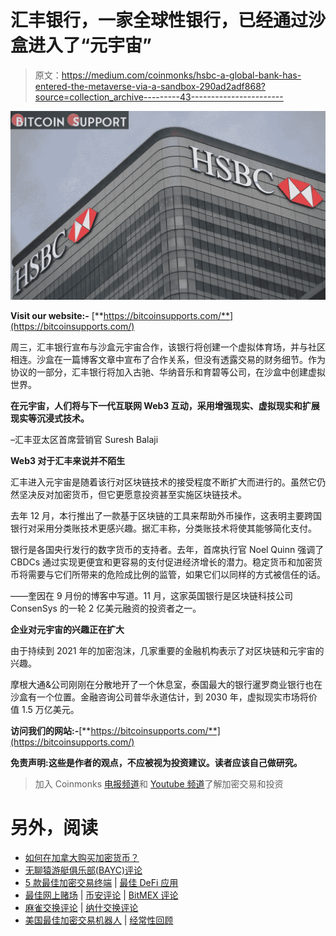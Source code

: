 # 汇丰银行，一家全球性银行，已经通过沙盒进入了“元宇宙”

> 原文：<https://medium.com/coinmonks/hsbc-a-global-bank-has-entered-the-metaverse-via-a-sandbox-290ad2adf868?source=collection_archive---------43----------------------->

![](img/9a1e193c0d22b4de6319c8379ef10920.png)

**Visit our website:-** [**https://bitcoinsupports.com/**](https://bitcoinsupports.com/)

周三，汇丰银行宣布与沙盒元宇宙合作，该银行将创建一个虚拟体育场，并与社区相连。沙盒在一篇博客文章中宣布了合作关系，但没有透露交易的财务细节。作为协议的一部分，汇丰银行将加入古驰、华纳音乐和育碧等公司，在沙盒中创建虚拟世界。

**在元宇宙，人们将与下一代互联网 Web3 互动，采用增强现实、虚拟现实和扩展现实等沉浸式技术。**

–汇丰亚太区首席营销官 Suresh Balaji

**Web3 对于汇丰来说并不陌生**

汇丰进入元宇宙是随着该行对区块链技术的接受程度不断扩大而进行的。虽然它仍然坚决反对加密货币，但它更愿意投资甚至实施区块链技术。

去年 12 月，本行推出了一款基于区块链的工具来帮助外币操作，这表明主要跨国银行对采用分类账技术更感兴趣。据汇丰称，分类账技术将使其能够简化支付。

银行是各国央行发行的数字货币的支持者。去年，首席执行官 Noel Quinn 强调了 CBDCs 通过实现更便宜和更容易的支付促进经济增长的潜力。稳定货币和加密货币将需要与它们所带来的危险成比例的监管，如果它们以同样的方式被信任的话。

——奎因在 9 月份的博客中写道。11 月，这家英国银行是区块链科技公司 ConsenSys 的一轮 2 亿美元融资的投资者之一。

**企业对元宇宙的兴趣正在扩大**

由于持续到 2021 年的加密泡沫，几家重要的金融机构表示了对区块链和元宇宙的兴趣。

摩根大通&公司刚刚在分散地开了一个休息室，泰国最大的银行暹罗商业银行也在沙盒有一个位置。金融咨询公司普华永道估计，到 2030 年，虚拟现实市场将价值 1.5 万亿美元。

**访问我们的网站:-**[**https://bitcoinsupports.com/**](https://bitcoinsupports.com/)

**免责声明:这些是作者的观点，不应被视为投资建议。读者应该自己做研究。**

> 加入 Coinmonks [电报频道](https://t.me/coincodecap)和 [Youtube 频道](https://www.youtube.com/c/coinmonks/videos)了解加密交易和投资

# 另外，阅读

*   [如何在加拿大购买加密货币？](https://coincodecap.com/how-to-buy-cryptocurrency-in-canada)
*   [无聊猿游艇俱乐部(BAYC)评论](https://coincodecap.com/bored-ape-yacht-club-bayc-review)
*   [5 款最佳加密交易终端](https://coincodecap.com/crypto-trading-terminals) | [最佳 DeFi 应用](https://coincodecap.com/best-defi-apps)
*   [最佳网上赌场](https://coincodecap.com/best-online-casinos) | [币安评论](/coinmonks/binance-review-ee10d3bf3b6e) | [BitMEX 评论](https://coincodecap.com/bitmex-review)
*   [麻雀交换评论](https://coincodecap.com/sparrow-exchange-review) | [纳什交换评论](https://coincodecap.com/nash-exchange-review)
*   [美国最佳加密交易机器人](https://coincodecap.com/crypto-trading-bots-in-the-us) | [经常性回顾](https://coincodecap.com/changelly-review)